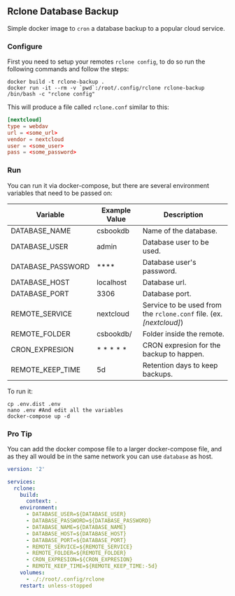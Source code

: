 ## Rclone Database Backup
Simple docker image to `cron` a database backup to a popular cloud service.

### Configure
First you need to setup your remotes `rclone config`, to do so run the following commands and follow the steps:

```shell
docker build -t rclone-backup .
docker run -it --rm -v `pwd`:/root/.config/rclone rclone-backup /bin/bash -c "rclone config"
```

This will produce a file called `rclone.conf` similar to this:

```conf
[nextcloud]
type = webdav
url = <some_url>
vendor = nextcloud
user = <some_user>
pass = <some_password>
```

### Run
You can run it via docker-compose, but there are several environment variables that need to be passed on:

| Variable | Example Value | Description |
|--------- | ------------- | ----------- |
| DATABASE_NAME | csbookdb | Name of the database. |
| DATABASE_USER | admin | Database user to be used. |
| DATABASE_PASSWORD | **** | Database user's password. |
| DATABASE_HOST | localhost | Database url. |
| DATABASE_PORT | 3306 | Database port. |
| REMOTE_SERVICE | nextcloud | Service to be used from the `rclone.conf` file. (ex. _[nextcloud]_) |
| REMOTE_FOLDER | csbookdb/ | Folder inside the remote. |
| CRON_EXPRESION | * * * * * | CRON expresion for the backup to happen. |
| REMOTE_KEEP_TIME | 5d | Retention days to keep backups. |

To run it:

```shell
cp .env.dist .env
nano .env #And edit all the variables
docker-compose up -d
```

### Pro Tip
You can add the docker compose file to a larger docker-compose file, and as they all would be in the same network you can use `database` as host.

```yaml
version: '2'

services:
  rclone:
    build:
      context: .
    environment:
      - DATABASE_USER=${DATABASE_USER}
      - DATABASE_PASSWORD=${DATABASE_PASSWORD}
      - DATABASE_NAME=${DATABASE_NAME}
      - DATABASE_HOST=${DATABASE_HOST}
      - DATABASE_PORT=${DATABASE_PORT}
      - REMOTE_SERVICE=${REMOTE_SERVICE}
      - REMOTE_FOLDER=${REMOTE_FOLDER}
      - CRON_EXPRESION=${CRON_EXPRESION}
      - REMOTE_KEEP_TIME=${REMOTE_KEEP_TIME:-5d}
    volumes:
      - ./:/root/.config/rclone
    restart: unless-stopped
```